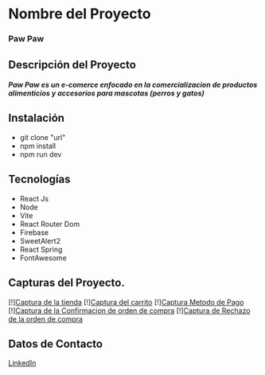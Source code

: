 # Nombre del Proyecto
### Paw Paw
## Descripción del Proyecto
#####  Paw Paw es un e-comerce enfocado en la comercializacion de productos alimenticios y accesorios para mascotas (perros y gatos)
## Instalación
- git clone "url"
- npm install
- npm run dev
## Tecnologías
- React Js
- Node
- Vite
- React Router Dom
- Firebase
- SweetAlert2
- React Spring
- FontAwesome
## Capturas del Proyecto.
[!][Captura de la tienda](https://drive.google.com/file/d/1AF-QRYzWFaU9S0PMU0dH_y-T25GJrMhI/view?usp=drive_link )
[!][Captura del carrito](https://drive.google.com/file/d/1nuaFGfR8iXVI7vkiTbGEZ8sApCDSQiWE/view?usp=drive_link)
[!][Captura Metodo de Pago](https://drive.google.com/file/d/1GydcgVSJiwjsH_idmM9cfYBwKsl02rkc/view?usp=drive_link )
[!][Captura de la Confirmacion de orden de compra](https://drive.google.com/file/d/120emubsld3_PPLs_8u0K90ABjFE0Ottl/view?usp=drive_link )
[!][Captura de Rechazo de la orden de compra](https://drive.google.com/file/d/1tX3SknWORBo7NX_UcIOwTeWox_Q2Et7x/view?usp=drive_link )

## Datos de Contacto
[LinkedIn](http://https://www.linkedin.com/in/ayelen-castillo-789ba2258/ "LinkedIn")
